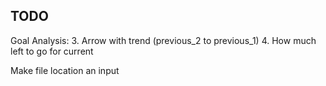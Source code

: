 ## TODO

Goal Analysis:
3. Arrow with trend (previous_2 to previous_1)
4. How much left to go for current


Make file location an input
